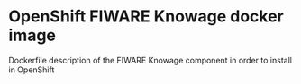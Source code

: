 # OpenShift FIWARE Knowage docker image

Dockerfile description of the FIWARE Knowage component in order to install in OpenShift
